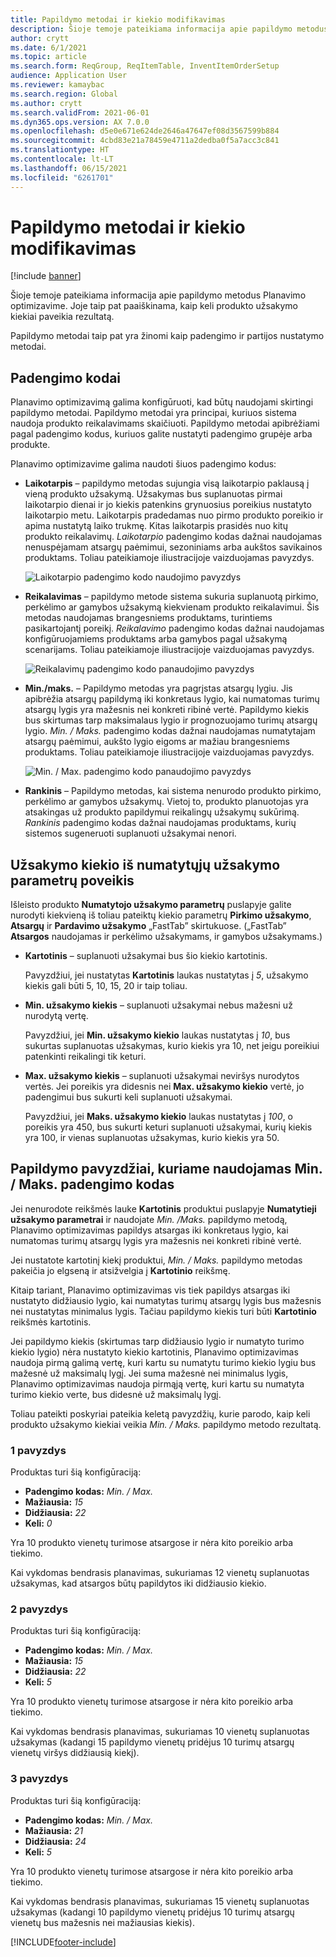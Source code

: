 ```yaml
---
title: Papildymo metodai ir kiekio modifikavimas
description: Šioje temoje pateikiama informacija apie papildymo metodus Planavimo optimizavime. Joje taip pat paaiškinama, kaip keli produkto užsakymo kiekiai paveikia rezultatą.
author: crytt
ms.date: 6/1/2021
ms.topic: article
ms.search.form: ReqGroup, ReqItemTable, InventItemOrderSetup
audience: Application User
ms.reviewer: kamaybac
ms.search.region: Global
ms.author: crytt
ms.search.validFrom: 2021-06-01
ms.dyn365.ops.version: AX 7.0.0
ms.openlocfilehash: d5e0e671e624de2646a47647ef08d3567599b884
ms.sourcegitcommit: 4cbd83e21a78459e4711a2dedba0f5a7acc3c841
ms.translationtype: HT
ms.contentlocale: lt-LT
ms.lasthandoff: 06/15/2021
ms.locfileid: "6261701"
---
```

# <a name="replenishment-methods-and-quantity-modification"></a>Papildymo metodai ir kiekio modifikavimas

[!include [banner](../../includes/banner.md)]

Šioje temoje pateikiama informacija apie papildymo metodus Planavimo optimizavime. Joje taip pat paaiškinama, kaip keli produkto užsakymo kiekiai paveikia rezultatą.

Papildymo metodai taip pat yra žinomi kaip padengimo ir partijos nustatymo metodai.

## <a name="coverage-codes"></a>Padengimo kodai

Planavimo optimizavimą galima konfigūruoti, kad būtų naudojami skirtingi papildymo metodai. Papildymo metodai yra principai, kuriuos sistema naudoja produkto reikalavimams skaičiuoti. Papildymo metodai apibrėžiami pagal padengimo kodus, kuriuos galite nustatyti padengimo grupėje arba produkte.

Planavimo optimizavime galima naudoti šiuos padengimo kodus:

- **Laikotarpis** – papildymo metodas sujungia visą laikotarpio paklausą į vieną produkto užsakymą. Užsakymas bus suplanuotas pirmai laikotarpio dienai ir jo kiekis patenkins grynuosius poreikius nustatyto laikotarpio metu. Laikotarpis pradedamas nuo pirmo produkto poreikio ir apima nustatytą laiko trukmę. Kitas laikotarpis prasidės nuo kitų produkto reikalavimų. *Laikotarpio* padengimo kodas dažnai naudojamas nenuspėjamam atsargų paėmimui, sezoniniams arba aukštos savikainos produktams. Toliau pateikiamoje iliustracijoje vaizduojamas pavyzdys.

    ![Laikotarpio padengimo kodo naudojimo pavyzdys](./media/coverage-code-period.png "Laikotarpio padengimo kodo panaudojimo pavyzdys")

- **Reikalavimas** – papildymo metode sistema sukuria suplanuotą pirkimo, perkėlimo ar gamybos užsakymą kiekvienam produkto reikalavimui. Šis metodas naudojamas brangesniems produktams, turintiems pasikartojantį poreikį. *Reikalavimo* padengimo kodas dažnai naudojamas konfigūruojamiems produktams arba gamybos pagal užsakymą scenarijams. Toliau pateikiamoje iliustracijoje vaizduojamas pavyzdys.

    ![Reikalavimų padengimo kodo panaudojimo pavyzdys](./media/coverage-code-requirement.png "Reikalavimų padengimo kodo panaudojimo pavyzdys")

- **Min./maks.** – Papildymo metodas yra pagrįstas atsargų lygiu. Jis apibrėžia atsargų papildymą iki konkretaus lygio, kai numatomas turimų atsargų lygis yra mažesnis nei konkreti ribinė vertė. Papildymo kiekis bus skirtumas tarp maksimalaus lygio ir prognozuojamo turimų atsargų lygio. *Min. / Maks.* padengimo kodas dažnai naudojamas numatytajam atsargų paėmimui, aukšto lygio eigoms ar mažiau brangesniems produktams. Toliau pateikiamoje iliustracijoje vaizduojamas pavyzdys.

    ![Min. / Max. padengimo kodo panaudojimo pavyzdys](./media/coverage-code-min-max.png "Min. / Max. padengimo kodo panaudojimo pavyzdys")

- **Rankinis** – Papildymo metodas, kai sistema nenurodo produkto pirkimo, perkėlimo ar gamybos užsakymų. Vietoj to, produkto planuotojas yra atsakingas už produkto papildymui reikalingų užsakymų sukūrimą. *Rankinis* padengimo kodas dažnai naudojamas produktams, kurių sistemos sugeneruoti suplanuoti užsakymai nenori.

## <a name="impact-of-the-order-quantity-from-default-order-settings"></a>Užsakymo kiekio iš numatytųjų užsakymo parametrų poveikis

Išleisto produkto **Numatytojo užsakymo parametrų** puslapyje galite nurodyti kiekvieną iš toliau pateiktų kiekio parametrų **Pirkimo užsakymo**, **Atsargų** ir **Pardavimo užsakymo** „FastTab” skirtukuose. („FastTab” **Atsargos** naudojamas ir perkėlimo užsakymams, ir gamybos užsakymams.)

- **Kartotinis** – suplanuoti užsakymai bus šio kiekio kartotinis.

    Pavyzdžiui, jei nustatytas **Kartotinis** laukas nustatytas į *5*, užsakymo kiekis gali būti 5, 10, 15, 20 ir taip toliau.

- **Min. užsakymo kiekis** – suplanuoti užsakymai nebus mažesni už nurodytą vertę.

    Pavyzdžiui, jei **Min. užsakymo kiekio** laukas nustatytas į *10*, bus sukurtas suplanuotas užsakymas, kurio kiekis yra 10, net jeigu poreikiui patenkinti reikalingi tik keturi.

- **Max. užsakymo kiekis** – suplanuoti užsakymai neviršys nurodytos vertės. Jei poreikis yra didesnis nei **Max. užsakymo kiekio** vertė, jo padengimui bus sukurti keli suplanuoti užsakymai.

    Pavyzdžiui, jei **Maks. užsakymo kiekio** laukas nustatytas į *100*, o poreikis yra 450, bus sukurti keturi suplanuoti užsakymai, kurių kiekis yra 100, ir vienas suplanuotas užsakymas, kurio kiekis yra 50.

## <a name="examples-of-replenishment-that-use-the-minmax-coverage-code"></a>Papildymo pavyzdžiai, kuriame naudojamas Min. / Maks. padengimo kodas

Jei nenurodote reikšmės lauke **Kartotinis** produktui puslapyje **Numatytieji užsakymo parametrai** ir naudojate *Min. /Maks.* papildymo metodą, Planavimo optimizavimas papildys atsargas iki konkretaus lygio, kai numatomas turimų atsargų lygis yra mažesnis nei konkreti ribinė vertė.

Jei nustatote kartotinį kiekį produktui, *Min. / Maks.* papildymo metodas pakeičia jo elgseną ir atsižvelgia į **Kartotinio** reikšmę.

Kitaip tariant, Planavimo optimizavimas vis tiek papildys atsargas iki nustatyto didžiausio lygio, kai numatytas turimų atsargų lygis bus mažesnis nei nustatytas minimalus lygis. Tačiau papildymo kiekis turi būti **Kartotinio** reikšmės kartotinis.

Jei papildymo kiekis (skirtumas tarp didžiausio lygio ir numatyto turimo kiekio lygio) nėra nustatyto kiekio kartotinis, Planavimo optimizavimas naudoja pirmą galimą vertę, kuri kartu su numatytu turimo kiekio lygiu bus mažesnė už maksimalų lygį. Jei suma mažesnė nei minimalus lygis, Planavimo optimizavimas naudoja pirmąją vertę, kuri kartu su numatyta turimo kiekio verte, bus didesnė už maksimalų lygį.

Toliau pateikti poskyriai pateikia keletą pavyzdžių, kurie parodo, kaip keli produkto užsakymo kiekiai veikia *Min. / Maks.* papildymo metodo rezultatą.

### <a name="example-1"></a>1 pavyzdys

Produktas turi šią konfigūraciją:

- **Padengimo kodas:** *Min. / Max.*
- **Mažiausia:** *15*
- **Didžiausia:** *22*
- **Keli:** *0*

Yra 10 produkto vienetų turimose atsargose ir nėra kito poreikio arba tiekimo.

Kai vykdomas bendrasis planavimas, sukuriamas 12 vienetų suplanuotas užsakymas, kad atsargos būtų papildytos iki didžiausio kiekio.

### <a name="example-2"></a>2 pavyzdys

Produktas turi šią konfigūraciją:

- **Padengimo kodas:** *Min. / Max.*
- **Mažiausia:** *15*
- **Didžiausia:** *22*
- **Keli:** *5*

Yra 10 produkto vienetų turimose atsargose ir nėra kito poreikio arba tiekimo.

Kai vykdomas bendrasis planavimas, sukuriamas 10 vienetų suplanuotas užsakymas (kadangi 15 papildymo vienetų pridėjus 10 turimų atsargų vienetų viršys didžiausią kiekį).

### <a name="example-3"></a>3 pavyzdys

Produktas turi šią konfigūraciją:

- **Padengimo kodas:** *Min. / Max.*
- **Mažiausia:** *21*
- **Didžiausia:** *24*
- **Keli:** *5*

Yra 10 produkto vienetų turimose atsargose ir nėra kito poreikio arba tiekimo.

Kai vykdomas bendrasis planavimas, sukuriamas 15 vienetų suplanuotas užsakymas (kadangi 10 papildymo vienetų pridėjus 10 turimų atsargų vienetų bus mažesnis nei mažiausias kiekis).

[!INCLUDE[footer-include](../../../includes/footer-banner.md)]
